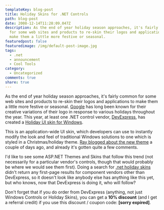 ```yaml
---
templateKey: blog-post
title: Holiday Skins for .NET Controls
path: blog-post
date: 2008-12-14T11:28:09.047Z
description: As the end of year holiday season approaches, it's fairly common
  for some web sites and products to re-skin their logos and applications to
  make them a little more festive or seasonal.
featuredpost: false
featuredimage: /img/default-post-image.jpg
tags:
  - .net
  - announcement
  - Cool Tools
category:
  - Uncategorized
comments: true
share: true
---
```

<!--StartFragment-->

As the end of year holiday season approaches, it's fairly common for some web sites and products to re-skin their logos and applications to make them a little more festive or seasonal. [Google](http://google.com/) has long been known for their creative variations of their logo in response to various holidays throughout the year. This year, at least one .NET control vendor, [DevExpress](http://devexpress.com/), has created a [Holiday UI skin for Windows](http://www.devexpress.com/Home/Announces/XmasSkin.xml).

This is an application-wide UI skin, which developers can use to instantly modify the look and feel of traditional Windows solutions to one which is styled in a Christmas/holiday theme. [Ray blogged about the new theme](http://community.devexpress.com/blogs/thinking/archive/2007/12/10/it-s-beginning-to-look-a-lot-like-xmas.aspx) a couple of days ago, and already it's gotten quite a few comments.

I'd like to see some ASP.NET Themes and Skins that follow this trend (not necessarily for a particular vendor's controls, though that would probably be where we would see them first). Doing a search for [.net holiday skins](https://www.google.com/search?q=.net+holiday+skins&rls=com.microsoft:*:IE-SearchBox&ie=UTF-8&oe=UTF-8&sourceid=ie7&rlz=1I7ADBF) didn't return any first-page results for component vendors other than DevExpress, so it doesn't look like anybody else has anything like this yet, but who knows, now that DevExpress is doing it, who will follow?

Don't forget that if you do order from DevExpress (anything, not just Windows Controls or Holiday Skins), you can get a **10% discount** (and I get a referral credit) if you use this discount / coupon code: **\[sorry expired]**.

<!--EndFragment-->